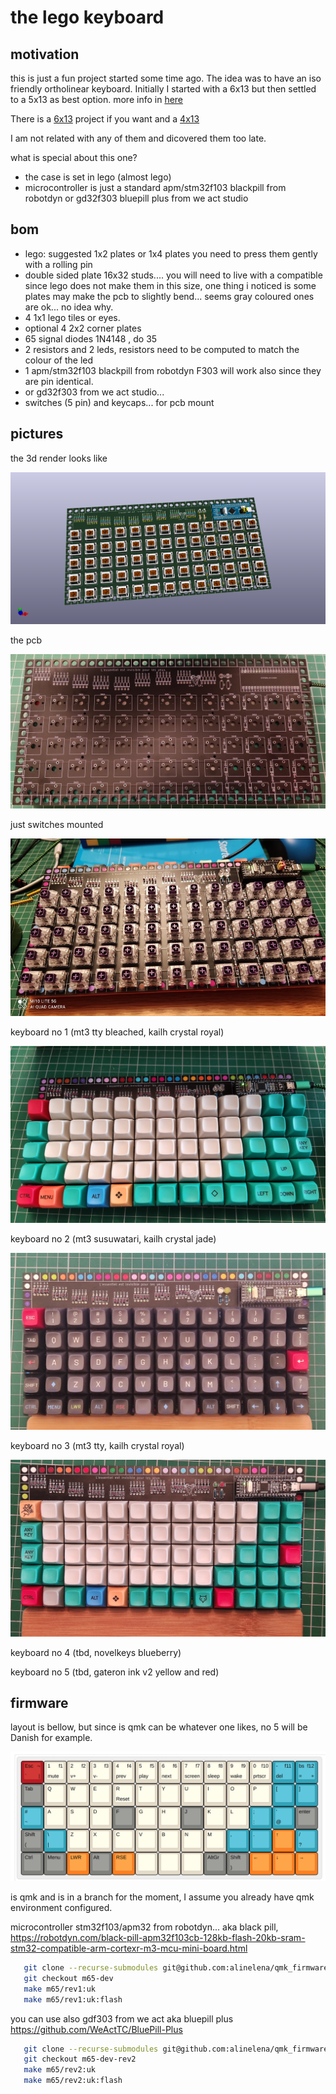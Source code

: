 the lego keyboard
=================

motivation
----------

this is just a fun project started some time ago.
The idea was to have an iso friendly ortholinear keyboard.
Initially I started with a 6x13 but then settled to a 5x13 as best option.
more info in [here](https://alin.elena.space/blog/keeblego/)


There is a [6x13](https://github.com/Kyrremann/index-tab) project if you want
and a [4x13](https://github.com/farfalleflickan/nack)

I am not related with any of them and dicovered them too late.

what is special about this one?

  * the case is set in lego (almost lego)
  * microcontroller is just a standard apm/stm32f103 blackpill from robotdyn  or gd32f303 bluepill plus from we act studio


bom
---

 * lego: suggested 1x2 plates or 1x4 plates you need to press them gently with a rolling pin
 * double sided plate 16x32 studs.... you will need to live with a compatible since lego does not make them in this size, one thing
   i noticed is some plates may make the pcb to slightly bend... seems gray coloured ones are ok... no idea why.
 * 4 1x1 lego tiles or eyes.
 * optional 4 2x2 corner plates
 * 65 signal diodes 1N4148 , do 35
 * 2 resistors  and 2 leds, resistors need to be computed to match the colour of the led
 * 1 apm/stm32f103 blackpill from robotdyn F303 will work also since they are pin identical.
 * or gd32f303 from we act studio...
 * switches (5 pin) and keycaps... for pcb mount

pictures
--------

  the 3d render looks like

  ![3d render](pics/m65.png)

  the pcb

  ![3d render](pics/m65-pcb.jpg)

  just switches mounted

  ![3d render](pics/m65-nokey.jpg)

  keyboard no 1 (mt3 tty bleached, kailh crystal royal)

  ![3d render](pics/m65-tty.png)

  keyboard no 2 (mt3 susuwatari, kailh crystal jade)

  ![3d render](pics/m65-susu.jpg)

  keyboard no 3 (mt3 tty, kailh crystal royal)

  ![3d render](pics/m65-tty-2.jpg)

  keyboard no 4 (tbd, novelkeys blueberry)

  keyboard no 5 (tbd, gateron ink v2 yellow and red)

firmware
--------

   layout is bellow, but since is qmk can be whatever one likes, no 5 will be Danish for example.

   ![3d render](pics/m65-layout.png)

   is qmk and is in a branch for the moment, I assume you already have qmk environment configured.

   microcontroller stm32f103/apm32 from robotdyn... aka black pill, https://robotdyn.com/black-pill-apm32f103cb-128kb-flash-20kb-sram-stm32-compatible-arm-cortexr-m3-mcu-mini-board.html

```bash
   git clone --recurse-submodules git@github.com:alinelena/qmk_firmware.git
   git checkout m65-dev
   make m65/rev1:uk
   make m65/rev1:uk:flash
```

you can use also gdf303 from we act aka bluepill plus  https://github.com/WeActTC/BluePill-Plus

```bash
   git clone --recurse-submodules git@github.com:alinelena/qmk_firmware.git
   git checkout m65-dev-rev2
   make m65/rev2:uk
   make m65/rev2:uk:flash
```
